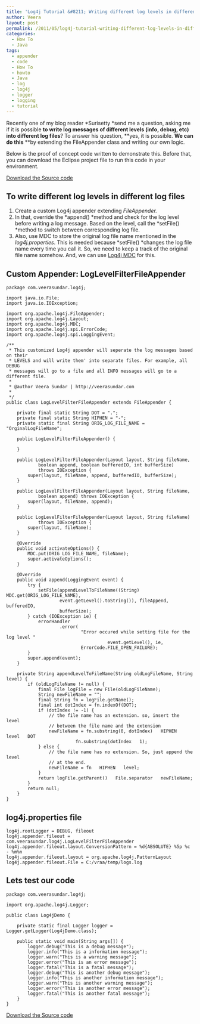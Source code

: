 ```yaml
---
title: 'Log4j Tutorial &#8211; Writing different log levels in different log files'
author: Veera
layout: post
permalink: /2011/05/log4j-tutorial-writing-different-log-levels-in-different-log-files/
categories:
  - How To
  - Java
tags:
  - appender
  - code
  - How To
  - howto
  - Java
  - log
  - log4j
  - logger
  - logging
  - tutorial
---
```


Recently one of my blog reader *Surisetty *send me a question, asking me if it is possible **to write log messages of different levels (info, debug, etc) into different log files**? To answer his question, **yes, it is possible. **We can do this** **by extending the FileAppender class and writing our own logic.

Below is the proof of concept code written to demonstrate this. Before that, you can download the Eclipse project file to run this code in your environment.

[Download the Source code][1]

 [1]: http://www.box.net/shared/g3esrz13q4

## To write different log levels in different log files

1.  Create a custom Log4j appender extending *FileAppender.*
2.  In that, override the *append() *method and check for the log level before writing a log message. Based on the level, call the *setFile() *method to switch between corresponding log file.
3.  Also, use MDC to store the original log file name mentioned in the *log4j.properties*. This is needed because *setFile() *changes the log file name every time you call it. So, we need to keep a track of the original file name somehow. And, we can use [Log4j MDC][2] for this.

 [2]: http://veerasundar.com/blog/2009/10/log4j-mdc-mapped-diagnostic-context-what-and-why/

## Custom Appender: LogLevelFilterFileAppender

    package com.veerasundar.log4j;
    
    import java.io.File;
    import java.io.IOException;
    
    import org.apache.log4j.FileAppender;
    import org.apache.log4j.Layout;
    import org.apache.log4j.MDC;
    import org.apache.log4j.spi.ErrorCode;
    import org.apache.log4j.spi.LoggingEvent;
    
    /**
     * This customized Log4j appender will seperate the log messages based on their
     * LEVELS and will write them' into separate files. For example, all DEBUG
     * messages will go to a file and all INFO messages will go to a different file.
     *
     * @author Veera Sundar | http://veerasundar.com
     *
     */
    public class LogLevelFilterFileAppender extends FileAppender {
    
    	private final static String DOT = ".";
    	private final static String HIPHEN = "-";
    	private static final String ORIG_LOG_FILE_NAME = "OrginalLogFileName";
    
    	public LogLevelFilterFileAppender() {
    
    	}
    
    	public LogLevelFilterFileAppender(Layout layout, String fileName,
    			boolean append, boolean bufferedIO, int bufferSize)
    			throws IOException {
    		super(layout, fileName, append, bufferedIO, bufferSize);
    	}
    
    	public LogLevelFilterFileAppender(Layout layout, String fileName,
    			boolean append) throws IOException {
    		super(layout, fileName, append);
    	}
    
    	public LogLevelFilterFileAppender(Layout layout, String fileName)
    			throws IOException {
    		super(layout, fileName);
    	}
    
    	@Override
    	public void activateOptions() {
    		MDC.put(ORIG_LOG_FILE_NAME, fileName);
    		super.activateOptions();
    	}
    
    	@Override
    	public void append(LoggingEvent event) {
    		try {
    			setFile(appendLevelToFileName((String) MDC.get(ORIG_LOG_FILE_NAME),
    					event.getLevel().toString()), fileAppend, bufferedIO,
    					bufferSize);
    		} catch (IOException ie) {
    			errorHandler
    					.error(
    							"Error occured while setting file for the log level "
    									  event.getLevel(), ie,
    							ErrorCode.FILE_OPEN_FAILURE);
    		}
    		super.append(event);
    	}
    
    	private String appendLevelToFileName(String oldLogFileName, String level) {
    		if (oldLogFileName != null) {
    			final File logFile = new File(oldLogFileName);
    			String newFileName = "";
    			final String fn = logFile.getName();
    			final int dotIndex = fn.indexOf(DOT);
    			if (dotIndex != -1) {
    				// the file name has an extension. so, insert the level
    				// between the file name and the extension
    				newFileName = fn.substring(0, dotIndex)   HIPHEN   level   DOT
    						  fn.substring(dotIndex   1);
    			} else {
    				// the file name has no extension. So, just append the level
    				// at the end.
    				newFileName = fn   HIPHEN   level;
    			}
    			return logFile.getParent()   File.separator   newFileName;
    		}
    		return null;
    	}
    }

## log4j.properties file

    log4j.rootLogger = DEBUG, fileout
    log4j.appender.fileout = com.veerasundar.log4j.LogLevelFilterFileAppender
    log4j.appender.fileout.layout.ConversionPattern = %d{ABSOLUTE} %5p %c - %m%n
    log4j.appender.fileout.layout = org.apache.log4j.PatternLayout
    log4j.appender.fileout.File = C:/vraa/temp/logs.log

## Lets test our code

    package com.veerasundar.log4j;
    
    import org.apache.log4j.Logger;
    
    public class Log4jDemo {
    
    	private static final Logger logger = Logger.getLogger(Log4jDemo.class);
    
    	public static void main(String args[]) {
    		logger.debug("This is a debug message");
    		logger.info("This is a information message");
    		logger.warn("This is a warning message");
    		logger.error("This is an error message");
    		logger.fatal("This is a fatal message");
    		logger.debug("This is another debug message");
    		logger.info("This is another information message");
    		logger.warn("This is another warning message");
    		logger.error("This is another error message");
    		logger.fatal("This is another fatal message");
    	}
    }

[Download the Source code][1]